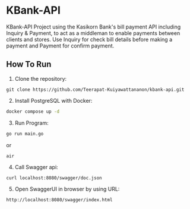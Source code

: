 # KBank-API
KBank-API Project using the Kasikorn Bank's bill payment API including Inquiry & Payment, to act as a middleman to enable payments between clients and stores. Use 
Inquiry for check bill details before making a payment and Payment for confirm payment.


## How To Run 

1. Clone the repository:
```git
git clone https://github.com/Teerapat-Kuiyawattananon/kbank-api.git
```

2. Install PostgreSQL with Docker:
```bash
docker compose up -d
```

3. Run Program:
```bash
go run main.go 
```
or 
```
air 
```

4. Call Swagger api:
```
curl localhost:8080/swagger/doc.json
```

5. Open SwaggerUI in browser by using URL:
```
http://localhost:8080/swagger/index.html
```



